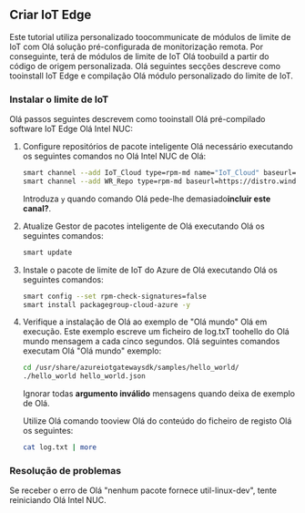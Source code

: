 ## <a name="build-iot-edge"></a>Criar IoT Edge

Este tutorial utiliza personalizado toocommunicate de módulos de limite de IoT com Olá solução pré-configurada de monitorização remota. Por conseguinte, terá de módulos de limite de IoT Olá toobuild a partir do código de origem personalizada. Olá seguintes secções descreve como tooinstall IoT Edge e compilação Olá módulo personalizado do limite de IoT.

### <a name="install-iot-edge"></a>Instalar o limite de IoT

Olá passos seguintes descrevem como tooinstall Olá pré-compilado software IoT Edge Olá Intel NUC:

1. Configure repositórios de pacote inteligente Olá necessário executando os seguintes comandos no Olá Intel NUC de Olá:

    ```bash
    smart channel --add IoT_Cloud type=rpm-md name="IoT_Cloud" baseurl=http://iotdk.intel.com/repos/iot-cloud/wrlinux7/rcpl13/ -y
    smart channel --add WR_Repo type=rpm-md baseurl=https://distro.windriver.com/release/idp-3-xt/public_feeds/WR-IDP-3-XT-Intel-Baytrail-public-repo/RCPL13/corei7_64/
    ```

    Introduza `y` quando comando Olá pede-lhe demasiado**incluir este canal?**.

1. Atualize Gestor de pacotes inteligente de Olá executando Olá os seguintes comandos:

    ```bash
    smart update
    ```

1. Instale o pacote de limite de IoT do Azure de Olá executando Olá os seguintes comandos:

    ```bash
    smart config --set rpm-check-signatures=false
    smart install packagegroup-cloud-azure -y
    ```

1. Verifique a instalação de Olá ao exemplo de "Olá mundo" Olá em execução. Este exemplo escreve um ficheiro de log.txT toohello do Olá mundo mensagem a cada cinco segundos. Olá seguintes comandos executam Olá "Olá mundo" exemplo:

    ```bash
    cd /usr/share/azureiotgatewaysdk/samples/hello_world/
    ./hello_world hello_world.json
    ```

    Ignorar todas **argumento inválido** mensagens quando deixa de exemplo de Olá.

    Utilize Olá comando tooview Olá do conteúdo do ficheiro de registo Olá os seguintes:

    ```bash
    cat log.txt | more
    ```

### <a name="troubleshooting"></a>Resolução de problemas

Se receber o erro de Olá "nenhum pacote fornece util-linux-dev", tente reiniciando Olá Intel NUC.
